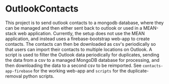 # OutlookContacts

This project is to send outlook contacts to a mongodb database, where they can be managed and then either sent back to outlook or used in a MEAN-stack web application. Currently, the setup does not use the MEAN application, and instead uses a firebase-bootstrap web-app to create contacts. The contacts can then be downloaded as csv's periodically so that users can import their contacts to multiple locations on Outlook. A script is used to filter the Outlook data periodically for duplicates, sending the data from a csv to a managed MongoDB database for processing, and then downloading the data to a second csv to be reimported. See `contacts-app-firebase` for the working web-app and `scripts` for the duplicate-removal python scripts.

